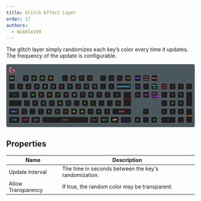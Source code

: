 ```yaml
---
title: Glitch Effect Layer
order: 17
authors:
  - Wibble199
---
```


The glitch layer simply randomizes each key’s color every time it updates. The frequency of the update is configurable.

![](../../assets/img/docs/layer-glitch.gif)

## Properties

Name|Description
-|-
Update Interval|The time in seconds between the key's randomization.
Allow Transparency|If true, the random color may be transparent.
